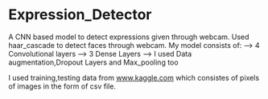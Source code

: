 # Expression_Detector
A CNN based model to detect expressions given through webcam.
Used haar_cascade to detect faces through webcam.
My model consists of: 
--> 4 Convolutional layers
--> 3 Dense Layers
--> I used Data augmentation,Dropout Layers and Max_pooling too

I used training,testing  data from www.kaggle.com  which consistes of pixels of images in the form of csv file.
